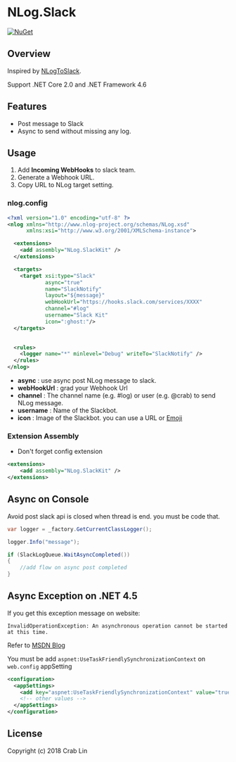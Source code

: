 NLog.Slack
=========

[![NuGet](https://img.shields.io/nuget/v/NLog.SlackKit.svg)](https://www.nuget.org/packages/NLog.SlackKit/)

## Overview

Inspired by [NLogToSlack](https://github.com/cyrilgandon/NLogToSlack).

Support .NET Core 2.0 and .NET Framework 4.6

## Features
- Post message to Slack
- Async to send without missing any log.

## Usage
1. Add **Incoming WebHooks** to slack team.
2. Generate a Webhook URL.
3. Copy URL to NLog target setting.

### nlog.config
``` xml
<?xml version="1.0" encoding="utf-8" ?>
<nlog xmlns="http://www.nlog-project.org/schemas/NLog.xsd"
      xmlns:xsi="http://www.w3.org/2001/XMLSchema-instance">

  <extensions>
    <add assembly="NLog.SlackKit" />
  </extensions>

  <targets>
    <target xsi:type="Slack"
            async="true"
            name="SlackNotify"
            layout="${message}"
            webHookUrl="https://hooks.slack.com/services/XXXX"
            channel="#log"
            username="Slack Kit"
            icon=":ghost:"/>
  </targets>
  

  <rules>
    <logger name="*" minlevel="Debug" writeTo="SlackNotify" />
  </rules>
</nlog>
```

- **async** : use async post NLog message to slack.
- **webHookUrl** : grad your Webhook Url
- **channel** : The channel name (e.g. #log) or user (e.g. @crab) to send NLog message.
- **username** : Name of the Slackbot.
- **icon** : Image of the Slackbot. you can use a URL or [Emoji](https://www.webpagefx.com/tools/emoji-cheat-sheet/)

### Extension Assembly

- Don't forget config extension 

``` xml
<extensions>
    <add assembly="NLog.SlackKit" />
</extensions>
```

## Async on Console

Avoid post slack api is closed when thread is end. you must be code that.

``` C#
var logger = _factory.GetCurrentClassLogger();

logger.Info("message");

if (SlackLogQueue.WaitAsyncCompleted())
{
    //add flow on async post completed
}
```

## Async Exception on .NET 4.5

If you get this exception message on website:

`InvalidOperationException: An asynchronous operation cannot be started at this time.`

Refer to [MSDN Blog](https://blogs.msdn.microsoft.com/webdev/2012/11/19/all-about-httpruntime-targetframework/)

You must be add `aspnet:UseTaskFriendlySynchronizationContext` on `web.config` appSetting 

``` xml
<configuration>
  <appSettings>
    <add key="aspnet:UseTaskFriendlySynchronizationContext" value="true" />
    <!-- other values -->
  </appSettings>
</configuration>
```

## License

Copyright (c) 2018 Crab Lin